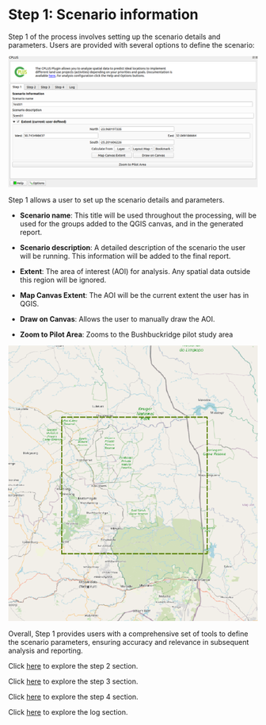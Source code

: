 # Step 1: Scenario information

Step 1 of the process involves setting up the scenario details and parameters. Users are provided with several options to define the scenario:

![UI Step 1](img/manual-step1.png)

Step 1 allows a user to set up the scenario details and parameters.

- **Scenario name**: This title will be used throughout the processing, will be used for the groups added to the QGIS canvas, and in the generated report.

- **Scenario description**: A detailed description of the scenario the user will be running. This information will be added to the final report.

- **Extent**: The area of interest (AOI) for analysis. Any spatial data outside this region will be ignored.

- **Map Canvas Extent**: The AOI will be the current extent the user has in QGIS.

- **Draw on Canvas**: Allows the user to manually draw the AOI.

- **Zoom to Pilot Area**: Zooms to the Bushbuckridge pilot study area

![Bushbuckridge pilot area](img/manual-bushbuckridge.png)

Overall, Step 1 provides users with a comprehensive set of tools to define the scenario parameters, ensuring accuracy and relevance in subsequent analysis and reporting.

Click [here](step-2.md) to explore the step 2 section.

Click [here](step-3.md) to explore the step 3 section.

Click [here](step-4.md) to explore the step 4 section.

Click [here](logs.md) to explore the log section.
